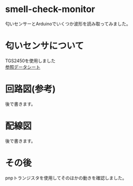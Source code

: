# smell-check-monitor
匂いセンサーとArduinoでいくつか波形を読み取ってみました。
# 匂いセンサについて
TGS2450を使用しました<br>
[参照データシート](http://akizukidenshi.com/download/ds/figaro/tgs2450_data.pdf?fbclid=IwAR1b4uc1fizaNzl9tkSw7sU-Ha8O01vZBeWaDfFAjqnIe05ftALGFNk_ISQ)
# 回路図(参考)
後で書きます。
# 配線図
後で書きます。
# その後
pnpトランジスタを使用してそのほかの動きを確認しました。
